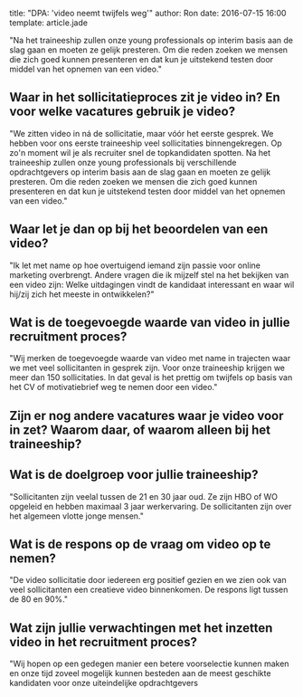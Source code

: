 
title: "DPA: 'video neemt twijfels weg'"
author: Ron
date: 2016-07-15 16:00
template: article.jade


"Na het traineeship zullen onze young professionals op interim basis aan de slag gaan en moeten ze gelijk presteren. Om die reden zoeken we mensen die zich goed kunnen presenteren en dat kun je uitstekend testen door middel van het opnemen van een video."

<span class="more"></span>

## Waar in het sollicitatieproces zit je video in? En voor welke vacatures gebruik je video?
"We zitten video in ná de sollicitatie, maar vóór het eerste gesprek. We hebben voor ons eerste traineeship veel sollicitaties binnengekregen. Op zo'n moment wil je als recruiter snel de topkandidaten spotten. Na het traineeship zullen onze young professionals bij verschillende opdrachtgevers op interim basis aan de slag gaan en moeten ze gelijk presteren. Om die reden zoeken we mensen die zich goed kunnen presenteren en dat kun je uitstekend testen door middel van het opnemen van een video."

## Waar let je dan op bij het beoordelen van een video?
"Ik let met name op hoe overtuigend iemand zijn passie voor online marketing overbrengt. Andere vragen die ik mijzelf stel na het bekijken van een video zijn: Welke uitdagingen vindt de kandidaat interessant en waar wil hij/zij zich het meeste in ontwikkelen?"

## Wat is de toegevoegde waarde van video in jullie recruitment proces?
"Wij merken de toegevoegde waarde van video met name in trajecten waar we met veel sollicitanten in gesprek zijn. Voor onze traineeship krijgen we meer dan 150 sollicitaties. In dat geval is het prettig om twijfels op basis van het CV of motivatiebrief weg te nemen door een video."

## Zijn er nog andere vacatures waar je video voor in zet? Waarom daar, of waarom alleen bij het traineeship?

## Wat is de doelgroep voor jullie traineeship?
"Sollicitanten zijn veelal tussen de 21 en 30 jaar oud. Ze zijn HBO of WO opgeleid en hebben maximaal 3 jaar werkervaring. De sollicitanten zijn over het algemeen vlotte jonge mensen."

## Wat is de respons op de vraag om video op te nemen?
"De video sollicitatie door iedereen erg positief gezien en we zien ook van veel sollicitanten een creatieve video binnenkomen. De respons ligt tussen de 80 en 90%."

## Wat zijn jullie verwachtingen met het inzetten video in het recruitment proces?
"Wij hopen op een gedegen manier een betere voorselectie kunnen maken en onze tijd zoveel mogelijk kunnen besteden aan de meest geschikte kandidaten voor onze uiteindelijke opdrachtgevers